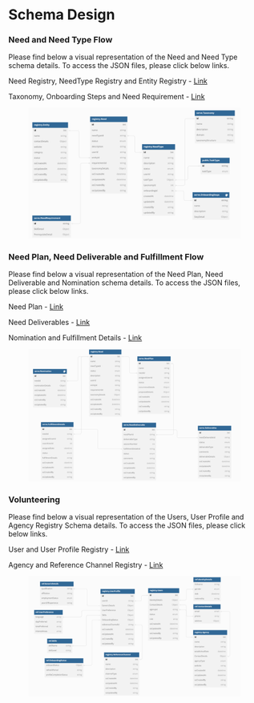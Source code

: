 # Schema Design

### Need and Need Type Flow

Please find below a visual representation of the Need and Need Type schema details. To access the JSON files, please click below links.&#x20;

Need Registry, NeedType Registry and Entity Registry - [Link](https://github.com/Sunbird-Serve/sunbird-serve-need/tree/main/schemas/registry)

Taxonomy, Onboarding Steps and Need Requirement - [Link](https://github.com/Sunbird-Serve/sunbird-serve-need/tree/main/schemas/serve)

<figure><img src="../../.gitbook/assets/image (4).png" alt=""><figcaption></figcaption></figure>

### Need Plan, Need Deliverable and Fulfillment Flow

Please find below a visual representation of the Need Plan, Need Deliverable and Nomination schema details. To access the JSON files, please click below links.

Need Plan - [Link](https://github.com/Sunbird-Serve/sunbird-serve-need/tree/main/schemas/serve)

Need Deliverables - [Link](https://github.com/Sunbird-Serve/sunbird-serve-need/tree/main/schemas/serve)

Nomination and Fulfillment Details - [Link](https://github.com/Sunbird-Serve/sunbird-serve-fulfill/tree/main/schema/serve)

<figure><img src="../../.gitbook/assets/image.png" alt=""><figcaption></figcaption></figure>

### Volunteering

Please find below a visual representation of the Users, User Profile and Agency Registry Schema details. To access the JSON files, please click below links.

User and User Profile Registry - [Link](https://github.com/Sunbird-Serve/sunbird-serve-volunteering/tree/main/schema/registry)

Agency and Reference Channel Registry - [Link](https://github.com/Sunbird-Serve/sunbird-serve-volunteering/tree/main/schema/registry)

<figure><img src="../../.gitbook/assets/volflow.png" alt=""><figcaption></figcaption></figure>
